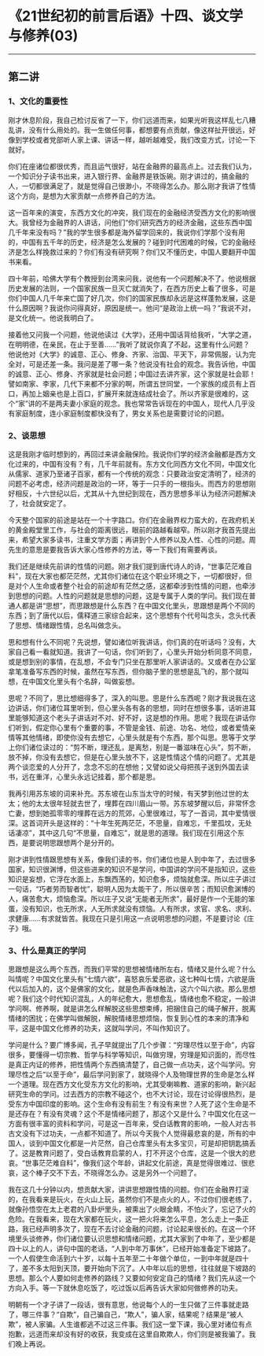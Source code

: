 # 《21世纪初的前言后语》十四、谈文学与修养(03)

------

## 第二讲

### 1、文化的重要性

刚才休息阶段，我自己检讨反省了一下，你们远道而来，如果光听我这样乱七八糟乱讲，没有什么用处的。我一生做任何事，都想要有点贡献，像这样扯开很远，好像到学校或者党部听人家上课、讲话一样，越听越难受，我们改变方式，讨论一下就好。

你们在座诸位都很优秀，而且运气很好，站在金融界的最高点上。过去我们认为，一个知识分子读书出来，进入银行界、金融界是铁饭碗。刚才讲过的，搞金融的人，一切都很满足了，就是觉得自己很渺小，不晓得怎么办。那么刚才我讲了性情这个方向，是想为大家贡献一点修养自己的方法。

这一百年来的演变，东西方文化的冲突，我们现在的金融经济受西方文化的影响很大。我曾经为金融界的人讲话，问他们“你们研究西方的经济金融，这些东西中国几千年来没有吗？”我的学生很多都是海外留学回来的，我说你们学那个没有用的，中国有五千年的历史，经济是怎么发展的？碰到时代困难的时候，它的金融经济是怎么样挽救过来的？你们有没有研究啊？你们又不懂历史，中国人要翻开中国书来看。

四十年前，哈佛大学有个教授到台湾来问我，说他有一个问题解决不了。他说根据历史发展的法则，一个国家民族一旦灭亡就消失了，在西方历史上看了很多，可是你们中国人几千年来亡国了好几次，你们的国家民族却永远是这样蓬勃发展，这是什么原因啊？我说你问得真好，原因是统一。他问“是政治上统一吗？”我说不对，是文化统一。他说我明白了。

接着他又问我一个问题，他说他读过《大学》，还用中国话背给我听，“大学之道，在明明德，在亲民，在止于至善……”我听了就说你真了不起，这里有什么问题？他说他对《大学》的诚意、正心、修身、齐家、治国、平天下，非常佩服，认为完全对，可是还差一条。我问是差了哪一条？他说没有社会的观念。我告诉他，中国的诚意、正心、修身、齐家就是社会问题；中国过去讲齐家，这个家就是社会耶！譬如南家、李家，几代下来都不分家的啊，所谓五世同堂，一个家族的成员有上百口，再加上姻亲也是上百口，扩展开来就连结成社会了。所以齐家是很难的，这个“家”讲的不是两夫妻小家庭的观念。我也常常告诉现在的中国人，现代人几乎没有家庭制度，连小家庭制度都快没有了，男女关系也是需要讨论的问题。

### 2、谈思想

这是我刚才临时想到的，再回过来讲金融保险。我说你们学的经济金融都是西方文化过来的，中国有没有？有，几千年前就有。东方文化同西方文化不同，中国文化从儒家、道家乃至诸子百家，都有一个传统的观念：只要政治安定清明了，经济的问题不必考虑，经济问题是政治的一环，等于一只手的一根指头。而西方的思想刚好相反，十六世纪以后，尤其从十九世纪到现在，西方思想多半认为经济问题解决了，社会就安定了。

今天整个国家的前途是站在一个十字路口。你们在金融界权力蛮大的，在政府机关的黄金殿堂里工作，与社会的距离很远，眼前的路越看越窄。所以刚才我首先提出来，希望大家多读书，注重文学方面；再讲到个人修养以及人性、心性的问题。周先生的意思是要我告诉大家心性修养的方法，等一下我们有需要再谈。

我们还是继续先前讲的性情的问题。刚才我们提到唐代诗人的诗，“世事茫茫难自料”，现在大家也都茫茫然，尤其你们诸位在这个职业环境之下，一切都很好，但是对个人生命或者整个社会的前途却有茫然之感，这都牵涉到性情的问题，也牵涉到思想的问题。人性的问题就是思想的问题，这是专属于人类的学问。我们现在普通人都是讲“思想”，而思跟想是什么东西？在中国文化里头，思跟想是两个不同的东西；到了唐代以后，儒释道三家综合起来，这个思想有个代号叫念头，念头代表了思想、情绪跟性情，总名叫做念头。

思和想有什么不同呢？先说想，譬如诸位听我讲话，你们真的在听话吗？没有，大家自己看一看就知道。我讲了一句话，你们听到了，心里头开始分析同意不同意，或是想到别的事情，在乱想，不会专门只坐在那里听人家讲话的。又或者在办公室拿笔准备写东西的时候，虽然在写东西，但你脑子里的思想是乱飞的，那个就叫想，在中国文化里头有个名辞，叫做妄想。

思呢？不同了，思比想细得多了，深入的叫思。思是什么东西呢？刚才我说我在这边讲话，你们诸位耳里听到，但心里头各有各的思想，同时在想很多事，话听进耳里能够知道这个老头子讲话对不对、好不好，这是想的作用。思呢？我现在讲话你们听到，假定你心里有个重要的事，不管是金钱、前途、功名、地位，或者爱情亲情等其他情绪，即使你没有去想它，心里头就是有个东西，那个叫思。思等于文学上你们诸位读过的：“剪不断，理还乱，是离愁，别是一番滋味在心头”，剪不断，放不掉，你没有去想它，但是在心里头放不下，这是性情这个情的问题了。尤其是两个谈恋爱的人分开了，念念不忘的在想他；又譬如说父母把孩子送到外国去读书，远在重洋，心里头永远记挂着，那个都是思。

我再引用苏东坡的词来补充。苏东坡在山东当太守的时候，有天梦到他过世的太太；他的太太很年轻就去世了，埋葬在四川眉山一带。苏东坡梦醒以后，非常怀念亡妻，想到她孤零零的埋葬在远方的荒郊，心里很难过，写了一首词，其中爱情很深。这首词开头是这样的：“十年生死两茫茫，不思量，自难忘，千里孤坟，无处话凄凉”，其中这几句“不思量，自难忘”，就是思的道理。我们现在引用这个东西，是要说明思跟想两个是分开的。

刚才讲到性情跟思想有关系，像我们读的书，你们诸位也是人到中年了，去过很多国家，知识很渊博，但这些进来的知识不是学问，中国讲的学问不是指知识，这些知识是妄想，它浮在水面上，东飘西荡的，知识愈多，烦恼就愈深。所以庄子讲过一句话，“巧者劳而智者忧”，聪明人因为太能干了，所以很辛苦；而知识愈渊博的人，痛苦愈大，烦恼愈深。所以庄子又说“无能者无所求”，最好是作一个无能的笨蛋，没有知识，也无所求，人无所求就没有烦恼。人有所求，求官、求名、求利、求健康……有求就皆苦。我现在只是引用这一点说明思想的问题，不是要讨论《庄子》哦。

### 3、什么是真正的学问

思跟想是这么两个东西，而我们平常的思想被情绪所左右，情绪又是什么呢？什么叫情呢？中国文化里头有“七情六欲”，喜怒哀乐爱恶欲，这七种叫七情，六欲是唐代以后加入的，这个是佛家的文化，就是色声香味触法，这六个叫六欲。那么思想呢？我们这个时代知识混乱，人的年纪愈大，思想愈乱，情绪也愈不稳定，一般讲学问啊、修养啊，就是讲怎么样解脱这些思想束缚，把捆住自己的绳子解开，脱离情绪的困扰；在佛学叫做解脱，解脱情绪思想烦恼，恢复到心性的本来的清净和平，这是中国文化修养的功夫，这就叫学问，不叫作知识了。

学问是什么？要广博多闻，孔子早就提出了几个步骤：“穷理尽性以至于命”，内容很多，要懂得一切宗教、哲学与科学等知识，叫做穷理，穷理是知识面的，而尽性是真正内证的修养，把性情两个东西搞清楚了，自己做一点功夫，这个叫学问。穷理尽性之后“以至于命”，最后学问到家了，就晓得个人及物理世界的生命是怎么样一个道理。现在西方文化受东方文化的影响，尤其受喇嘛教、道家的影响，新兴起研究生命的学问。过去西方的宗教不碰这个，也不大讨论，现在讨论得很热烈，是受东方中国印度的影响。这个生命有没有前生？有没有来世？人死了这个生命是不是还存在？有没有灵魂？这个不是情绪问题了，那这个又是什么？中国文化在这一方面有很丰富的资料和学问，可是这一百年来，受白话教育的影响，一般人对古书古文没有下过功夫，一点都不知道了。所以今天我个人觉得最悲哀的是，所有的中国人，谈到中国文化都是一片茫然，自己仓库里头有太多宝贝，可是却把钥匙搞丢了。这是教育问题了，受白话教育启蒙的人，打不开这个仓库，这是一个很大的悲哀。“世事茫茫难自料”，像我们这个年龄，讲起文化前途，真是觉得很难过、很悲哀，这个棒子交不下去，不晓得怎么办。这是另外一个问题了。

我在这几十分钟以内，想贡献大家，讲讲思想跟性情的问题。你们在金融界打滚的，在我看来是玩火，在火山上玩，虽然你们不是点火的人，不过你们很老练了，就像孙悟空在太上老君的八卦炉里头，被熏出了火眼金睛，不怕火了，忘记了火的危险。在我看来，现在大家都在玩火，这一把火将来怎么平息，怎么走上一条正路，我已经声明多次了，现在不去讨论金融的问题，讨论起来很长的。在这一个环境里头谈修养，你们诸位要认识思想和情绪问题，尤其大家到了中年了，至少都是四十以上的人，讲句中国的老话，“人到中年万事休”，已经开始准备定下坡路了。一个人假使生命活到六十岁，以每十五年至二十年做个单位，一到中年就是四十了，差不多太阳到天顶，要开始向下沉了。人中年以后的思想，往往就是下坡路的思想。那么个人要如何走修养的路线？又要如何安定自己的情绪？我们先从这一个方向入手。等一下就休息吃饭了，吃过饭以后再告诉大家如何做修养的功夫。

明朝有一个才子讲了一段话，很有意思，他说每个人的一生只做了三件事就走路了，哪三件事？“自欺”，自己骗自己，“欺人”，骗人家，结果呢？结果是“被人欺”，被人家骗。人生谁都逃不过这三件事。我们这一堂下课，我心里对诸位有点抱歉，远道而来却没有好的收获，我变成在这里自欺欺人，你们则是被我骗了。我们晚上再说。

